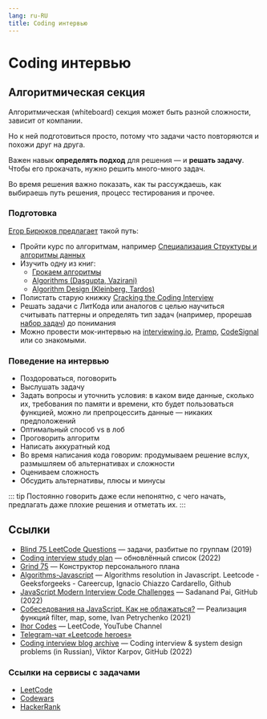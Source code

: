 ```yaml
---
lang: ru-RU
title: Coding интервью
---
```


# Coding интервью

## Алгоритмическая секция

Алгоритмическая (whiteboard) секция может быть разной сложности, зависит от компании.

Но к ней подготовиться просто, потому что задачи часто повторяются и похожи друг на друга.

Важен навык **определять подход** для решения — и **решать задачу**. Чтобы его прокачать, нужно решить много-много задач.

Во время решения важно показать, как ты рассуждаешь, как выбираешь путь решения, процесс тестирования и прочее.

### Подготовка

[Егор Бирюков предлагает](https://vas3k.club/post/15768/#Whiteboard-algoritmy) такой путь:

- Пройти курс по алгоритмам, например [Специализация Структуры и алгоритмы данных](https://ru.coursera.org/specializations/data-structures-algorithms)
- Изучить одну из книг:
  - [Грокаем алгоритмы](https://www.ozon.ru/product/grokaem-algoritmy-illyustrirovannoe-posobie-dlya-programmistov-i-lyubopytstvuyushchih-139296295/?sh=v_JSM2C-rg)
  - [Algorithms (Dasgupta, Vazirani)](http://algorithmics.lsi.upc.edu/docs/Dasgupta-Papadimitriou-Vazirani.pdf)
  - [Algorithm Design (Kleinberg, Tardos)](https://ict.iitk.ac.in/wp-content/uploads/CS345-Algorithms-II-Algorithm-Design-by-Jon-Kleinberg-Eva-Tardos.pdf)
- Полистать старую книжку [Cracking the Coding Interview](https://www.amazon.com/Cracking-Coding-Interview-Programming-Questions/dp/0984782850)
- Решать задачи с ЛитКода или аналогов с целью научиться считывать паттерны и определять тип задач (например, прорешав [набор задач](https://leetcode.com/discuss/general-discussion/460599/blind-75-leetcode-questions)) до понимания
- Можно провести мок-интервью на [interviewing.io](https://interviewing.io/), [Pramp](https://www.pramp.com/), [CodeSignal](https://codesignal.com/) или со знакомыми.

### Поведение на интервью

- Поздороваться, поговорить
- Выслушать задачу
- Задать вопросы и уточнить условия: в каком виде данные, сколько их, требования по памяти и времени, кто будет пользоваться функцией, можно ли препроцессить данные — никаких предположений
- Оптимальный способ vs в лоб
- Проговорить алгоритм
- Написать аккуратный код
- Во время написания кода говорим: продумываем решение вслух, размышляем об альтернативах и сложности
- Оцениваем сложность
- Обсудить альтернативы, плюсы и минусы

::: tip
Постоянно говорить даже если непонятно, с чего начать, предлагать даже плохие решения и отметать их.
:::

## Ссылки

- [Blind 75 LeetCode Questions](https://leetcode.com/discuss/general-discussion/460599/blind-75-leetcode-questions) — задачи, разбитые по группам (2019)
- [Coding interview study plan](https://www.techinterviewhandbook.org/coding-interview-study-plan/) — обновлённый список (2022)
- [Grind 75](https://www.techinterviewhandbook.org/grind75) — Конструктор персонального плана
- [Algorithms-Javascript](https://github.com/ignacio-chiazzo/Algorithms-Leetcode-Javascript) — Algorithms resolution in Javascript. Leetcode - Geeksforgeeks - Careercup, Ignacio Chiazzo Cardarello, Github
- [JavaScript Modern Interview Code Challenges](https://github.com/sadanandpai/javascript-code-challenges) — Sadanand Pai, GitHub (2022)
- [Собеседования на JavaScript. Как не облажаться?](https://www.youtube.com/watch?v=RLgUEEAgvMg) — Реализация функций filter, map, some, Ivan Petrychenko (2021)
- [Ihor Codes](https://www.youtube.com/c/IhorCodes/videos) — LeetCode, YouTube Channel
- [Telegram-чат «Leetcode heroes»](https://t.me/l33tcode)
- [Coding interview blog archive](https://github.com/vitkarpov/coding-interviews-blog-archive/tree/main/posts) — Coding interview & system design problems (in Russian), Viktor Karpov, GitHub (2022)

### Ссылки на сервисы с задачами

- [LeetCode](https://leetcode.com)
- [Codewars](https://www.codewars.com)
- [HackerRank](https://www.hackerrank.com)
